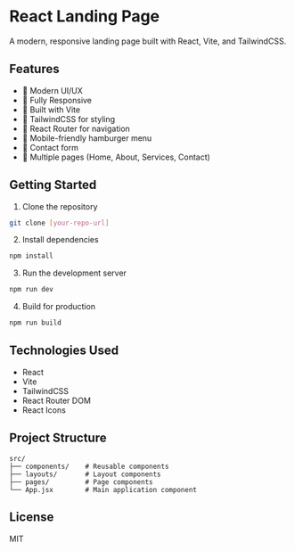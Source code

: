 # React Landing Page

A modern, responsive landing page built with React, Vite, and TailwindCSS.

## Features

- 🎨 Modern UI/UX
- 📱 Fully Responsive
- 🚀 Built with Vite
- 💨 TailwindCSS for styling
- 🧭 React Router for navigation
- 🍔 Mobile-friendly hamburger menu
- 📝 Contact form
- 📄 Multiple pages (Home, About, Services, Contact)

## Getting Started

1. Clone the repository
```bash
git clone [your-repo-url]
```

2. Install dependencies
```bash
npm install
```

3. Run the development server
```bash
npm run dev
```

4. Build for production
```bash
npm run build
```

## Technologies Used

- React
- Vite
- TailwindCSS
- React Router DOM
- React Icons

## Project Structure

```
src/
├── components/    # Reusable components
├── layouts/       # Layout components
├── pages/         # Page components
└── App.jsx        # Main application component
```

## License

MIT
